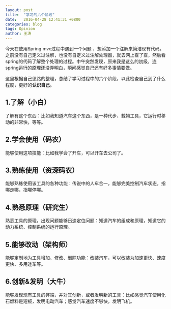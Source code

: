 ```yaml
---
layout: post
title:  "学习的六个阶段"
date:   2016-04-28 12:41:31 +0800
categories: blog
tags: Opinion
author: 王涛
---
```


今天在使用Spring mvc过程中遇到一个问题 ，想添加一个注解来简洁现有代码。之前没有自己定义过注解，也没有自定义过注解处理器，就去网上查了查，然后看spring的代码了解整个处理的过程。中午突然发现，原来我是这么的初级，连spring运行的原理还没弄明白，瞬间感觉自己还有好多事情要做。

这里根据自己思路的整理，总结了学习过程中的六个阶段，以此检查自己到了什么程度，更好的**认识自己**。

## 1.了解（小白）

了解有这个东西：比如我知道汽车这个东西，是一种代步、载物工具，它运行时移动的非常快，等等。

## 2.学会使用（码农）

能够使用这项技能：比如我学会了开车，可以开车去公司了。

## 3.熟练使用（资深码农）

能够熟练使用该工具的各种功能：传说中的人车合一，能够完美控制汽车状态，指哪走哪，指哪停哪。

## 4.熟悉原理（研究生）

熟悉工具的原理，出现问题能够迅速定位问题：知道汽车的组成和原理，知道它的动力系统、控制系统的运行原理。

## 5.能够改动（架构师）

能够定制地为工具增加、修改、删除功能：改装汽车，可以改装为加速更快、速度更快、多用途车等。

## 6.创新&发明（大牛）

能够发现现有工具的弊端，并对其创新，或者发明新的工具：比如感觉汽车使用化石燃料是短板，发明电动汽车；感觉汽车速度不够快，发明飞机。

